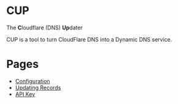 # CUP

The **C**loudflare (DNS) **Up**dater

CUP is a tool to turn CloudFlare DNS into a Dynamic DNS service.

# Pages

- [Configuration](configuration.md)
- [Updating Records](update.md)
- [API Key](api-key.md)